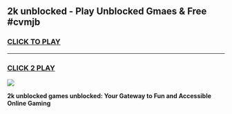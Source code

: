 
## 2k unblocked - Play Unblocked Gmaes & Free #cvmjb
<h3>
<a href="https://news.freeplayer.one?title=2k_unblocked&ref=26F">CLICK TO PLAY</a></h3>
<hr>

<h3>
<a href="https://news.freeplayer.one?title=2k_unblocked&ref=26F">CLICK 2 PLAY</a>
  
</h3>

<a href="https://news.freeplayer.one?title=2k_unblocked&ref=26F/"><img src="https://clearcache.store/games.png"></a>


**2k unblocked games unblocked: Your Gateway to Fun and Accessible Online Gaming**
